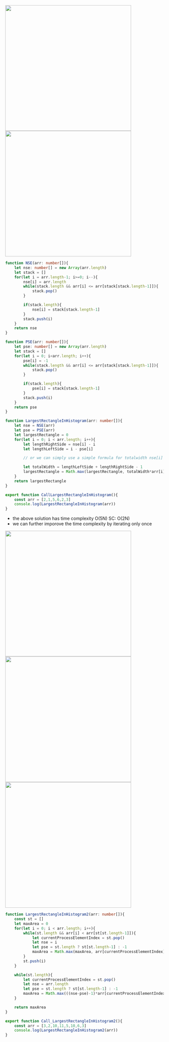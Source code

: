 <img width=400 src="https://github.com/user-attachments/assets/ef04e237-ba2b-467c-ae9f-290b1c077d3f" >

<img src="https://github.com/user-attachments/assets/0f662518-5b08-4c0b-9b02-7c6ed2f84462" width=400 >

```ts
function NSE(arr: number[]){
    let nse: number[] = new Array(arr.length)
    let stack = []
    for(let i = arr.length-1; i>=0; i--){
        nse[i] = arr.length
        while(stack.length && arr[i] <= arr[stack[stack.length-1]]){
            stack.pop()
        }

        if(stack.length){
            nse[i] = stack[stack.length-1]
        }
        stack.push(i)
    }
    return nse
}

function PSE(arr: number[]){
    let pse: number[] = new Array(arr.length)
    let stack = []
    for(let i = 0; i<arr.length; i++){
        pse[i] = -1
        while(stack.length && arr[i] <= arr[stack[stack.length-1]]){
            stack.pop()
        }

        if(stack.length){
            pse[i] = stack[stack.length-1]
        }
        stack.push(i)
    }
    return pse
}

function LargestRectangleInHistogram(arr: number[]){
    let nse = NSE(arr)
    let pse = PSE(arr)
    let largestRectangle = 0
    for(let i = 0; i < arr.length; i++){
        let lengthRightSide = nse[i] - i
        let lengthLeftSide = i - pse[i]

        // or we can simply use a simple formula for totalwidth nse[i] - pse[i] - 1

        let totalWidth = lengthLeftSide + lengthRightSide - 1
        largestRectangle = Math.max(largestRectangle, totalWidth*arr[i])
    }
    return largestRectangle
}

export function CallLargestRectangleInHistogram(){
    const arr = [2,1,5,6,2,3]
    console.log(LargestRectangleInHistogram(arr))
}

```

- the above solution has time complexity O(5N) SC: O(2N)
- we can further imporove the time complexity by iterating only once

<img width=400 src="https://github.com/user-attachments/assets/7e07daf1-e4fc-4336-8e9f-8315f3f410f4">

<img width=400 src="https://github.com/user-attachments/assets/fe280ebe-4ed2-4dc2-af71-ac2ad41178cd">

<img width=400 src="https://github.com/user-attachments/assets/e7395169-83b6-4d64-b766-d6ede37c4e7a">


```ts
function LargestRectangleInHistogram2(arr: number[]){
    const st = []
    let maxArea = 0
    for(let i = 0; i < arr.length; i++){
        while(st.length && arr[i] < arr[st[st.length-1]]){
            let currentProcessElementIndex = st.pop()
            let nse = i
            let pse = st.length ? st[st.length-1] : -1
            maxArea = Math.max(maxArea, arr[currentProcessElementIndex]*((nse-pse)-1))
        }
        st.push(i)
    }

    while(st.length){
        let currentProcessElementIndex = st.pop()
        let nse = arr.length
        let pse = st.length ? st[st.length-1] : -1
        maxArea = Math.max(((nse-pse)-1)*arr[currentProcessElementIndex], maxArea)
    }

    return maxArea
}

export function Call_LargestRectangleInHistogram2(){
    const arr = [3,2,10,11,5,10,6,3]
    console.log(LargestRectangleInHistogram2(arr))
}
```
